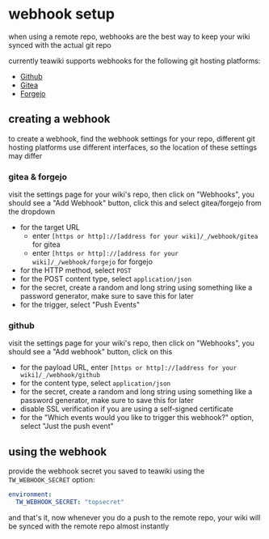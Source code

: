 # webhook setup

when using a remote repo, webhooks are the best way to keep your wiki synced
with the actual git repo

currently teawiki supports webhooks for the following git hosting platforms:

- [Github](https://github.com)
- [Gitea](https://about.gitea.com)
- [Forgejo](https://forgejo.org)

## creating a webhook

to create a webhook, find the webhook settings for your repo, different git
hosting platforms use different interfaces, so the location of these settings
may differ

### gitea & forgejo

visit the settings page for your wiki's repo, then click on "Webhooks", you
should see a "Add Webhook" button, click this and select gitea/forgejo from the
dropdown

- for the target URL
  - enter `[https or http]://[address for your wiki]/_/webhook/gitea` for gitea
  - enter `[https or http]://[address for your wiki]/_/webhook/forgejo` for
    forgejo
- for the HTTP method, select `POST`
- for the POST content type, select `application/json`
- for the secret, create a random and long string using something like a
  password generator, make sure to save this for later
- for the trigger, select "Push Events"

### github

visit the settings page for your wiki's repo, then click on "Webhooks", you
should see a "Add webhook" button, click on this

- for the payload URL, enter
  `[https or http]://[address for your wiki]/_/webhook/github`
- for the content type, select `application/json`
- for the secret, create a random and long string using something like a
  password generator, make sure to save this for later
- disable SSL verification if you are using a self-signed certificate
- for the "Which events would you like to trigger this webhook?" option, select
  "Just the push event"

## using the webhook

provide the webhook secret you saved to teawiki using the `TW_WEBHOOK_SECRET`
option:

```yaml
environment:
  TW_WEBHOOK_SECRET: "topsecret"
```

and that's it, now whenever you do a push to the remote repo, your wiki will be
synced with the remote repo almost instantly

